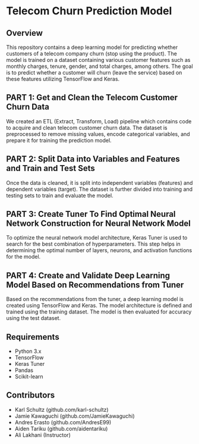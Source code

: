 # Telecom Churn Prediction Model

## Overview
This repository contains a deep learning model for predicting whether customers of a telecom company churn (stop using the product). The model is trained on a dataset containing various customer features such as monthly charges, tenure, gender, and total charges, among others. The goal is to predict whether a customer will churn (leave the service) based on these features utilizing TensorFlow and Keras.

## PART 1: Get and Clean the Telecom Customer Churn Data
We created an ETL (Extract, Transform, Load) pipeline which contains code to acquire and clean telecom customer churn data. The dataset is preprocessed to remove missing values, encode categorical variables, and prepare it for training the prediction model.

## PART 2: Split Data into Variables and Features and Train and Test Sets
Once the data is cleaned, it is split into independent variables (features) and dependent variables (target). The dataset is further divided into training and testing sets to train and evaluate the model.

## PART 3: Create Tuner To Find Optimal Neural Network Construction for Neural Network Model
To optimize the neural network model architecture, Keras Tuner is used to search for the best combination of hyperparameters. This step helps in determining the optimal number of layers, neurons, and activation functions for the model.

## PART 4: Create and Validate Deep Learning Model Based on Recommendations from Tuner
Based on the recommendations from the tuner, a deep learning model is created using TensorFlow and Keras. The model architecture is defined and trained using the training dataset. The model is then evaluated for accuracy using the test dataset.

## Requirements
- Python 3.x
- TensorFlow
- Keras Tuner
- Pandas
- Scikit-learn

## Contributors 
* Karl Schultz (github.com/karl-schultz)
* Jamie Kawaguchi (github.com/JamieKawaguchi)
* Andres Erasto (github.com/AndresE99)
* Aiden Tariku (github.com/aidentariku)
* Ali Lakhani (Instructor)
